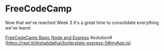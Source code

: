 # FreeCodeCamp

Now that we've reached Week 3 it's a great time to consolidate everything we've learnt

[FreeCodeCamp Basic Node and Express](https://learn.freecodecamp.org/apis-and-microservices/basic-node-and-express/)
 #solution#
 (https://repl.it/@shahdalhaj/boilerplate-express-5#myApp.js)